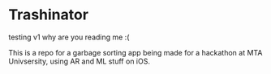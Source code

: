 # Trashinator
testing v1
why are you reading me :(

This is a repo for a garbage sorting app being made for a hackathon at MTA Univsersity, using AR and ML stuff on iOS.
